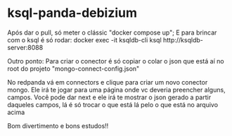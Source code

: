 # ksql-panda-debizium

Após dar o pull, só meter o clássic "docker compose up";
E para brincar com o ksql é só rodar: docker exec -it ksqldb-cli ksql http://ksqldb-server:8088

Outro ponto:
Para criar o conector é só copiar o colar o json que está aí no root do projeto "mongo-connect-config.json"

No redpanda vá em connectors e clique para criar um novo conector mongo. Ele irá te jogar para uma página onde vc deveria preencher alguns, campos. Você pode dar next e ele irá te mostrar o json gerado a partir daqueles campos, lá é só trocar o que está lá pelo o que está no arquivo acima 

Bom divertimento e bons estudos!!